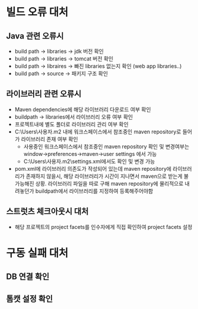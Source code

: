 # 빌드 오류 대처

## Java 관련 오류시

- build path → libraries → jdk 버전 확인
- build path → libraries → tomcat 버전 확인
- build path → libraires → 빠진 libraries 없는지 확인 (web app libraries..)
- build path → source → 패키지 구조 확인

## 라이브러리 관련 오류시

- Maven dependencies에 해당 라이브러리 다운로드 여부 확인
- buildpath → libraries에서 라이브러리 오류 여부 확인
- 프로젝트내에 별도 폴더로 라이브러리 관리 여부 확인
- C:\Users\사용자\.m2 내에 워크스페이스에서 참조중인 maven repository로 들어가 라이브러리 존재 여부 확인
    - 사용중인 워크스페이스에서 참조중인 maven repository 확인 및 변경여부는 window→preferences→maven→user settings 에서 가능
    - C:\Users\사용자\.m2\settings.xml에서도 확인 및 변경 가능
- pom.xml에 라이브러리 의존도가 작성되어 있는데 maven repository에 라이브러리가 존재하지 않을시, 해당 라이브러리가 시간이 지나면서 maven으로 받는게 불가능해진 상황. 라이브러리 파일을 따로 구해 maven repository에 물리적으로 내려놓던가 buildpath에서 라이브러리를 지정하여 등록해주어야함

## 스트럿츠 체크아웃시 대처

- 해당 프로젝트의 project facets를 인수자에게 직접 확인하여 project facets 설정

# 구동 실패 대처

## DB 연결 확인

## 톰캣 설정 확인